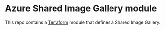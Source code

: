 # Azure Shared Image Gallery module

This repo contains a [Terraform](https://www.terraform.io/) module that defines a Shared Image Gallery.

